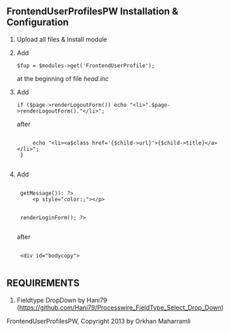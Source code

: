 FrontendUserProfilesPW Installation & Configuration
---------------------------------------------------------------------------
1. Upload all files & Install module
2. Add 

	<pre><code>$fup = $modules->get('FrontendUserProfile');</code></pre>
	at the beginning of file *head.inc*
3. Add 
	
	<pre><code>if ($page->renderLogoutForm()) echo "&lt;li&gt;".$page->renderLogoutForm()."&lt;/li&gt;";</code></pre>
	after 

	<pre><code>
		echo "&lt;li&gt;&lt;a$class href='{$child->url}'&gt;{$child->title}&lt;/a&gt;&lt;/li&gt;";
	}
	</code></pre>
4. Add 
	<pre><code>
	<?php if ($message = $page->getMessage()): ?>
    	&lt;p style="color:<?php echo $message['type'] ?>;"&gt;<?php echo $message['content']; ?>&lt;/p&gt;
    <?php endif; ?>
	
	<?php echo $page->renderLoginForm(); ?>
	</code></pre>
	after
	
	<pre><code>
	&lt;div id="bodycopy"&gt;
	</code></pre>


REQUIREMENTS
---------------------------------------------------------------------------
1. Fieldtype DropDown by Hani79 (https://github.com/Hani79/Processwire_FieldType_Select_Drop_Down)

FrontendUserProfilesPW, Copyright 2013 by Orkhan Maharramli